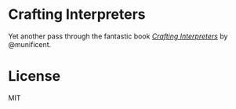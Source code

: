 # Crafting Interpreters

Yet another pass through the fantastic book [_Crafting Interpreters_](https://www.craftinginterpreters.com/) by @munificent.

# License

MIT
